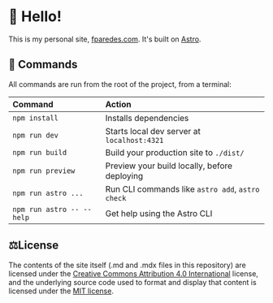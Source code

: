# 👋 Hello!
This is my personal site, [fparedes.com](https://www.fparedes.com). It's built on [Astro](https://astro.build/).

## 🧞 Commands
All commands are run from the root of the project, from a terminal:

| Command                   | Action                                           |
| :------------------------ | :----------------------------------------------- |
| `npm install`             | Installs dependencies                            |
| `npm run dev`             | Starts local dev server at `localhost:4321`      |
| `npm run build`           | Build your production site to `./dist/`          |
| `npm run preview`         | Preview your build locally, before deploying     |
| `npm run astro ...`       | Run CLI commands like `astro add`, `astro check` |
| `npm run astro -- --help` | Get help using the Astro CLI                     |

## ⚖️️License
The contents of the site itself (.md and .mdx files in this repository) are licensed under the [Creative Commons
Attribution 4.0 International](https://creativecommons.org/licenses/by/4.0/) license, and
the underlying source code used to format and display that content is licensed under the
[MIT license](https://github.com/ferparmur/fparedes.com/blob/main/LICENSE).
